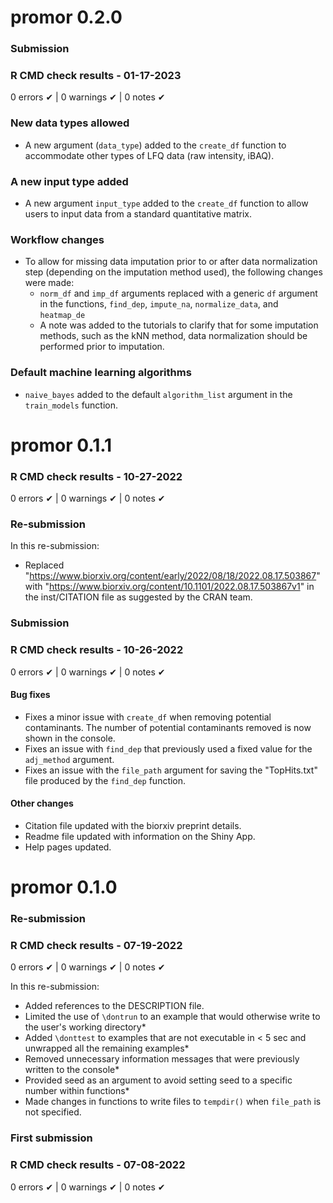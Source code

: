 # promor 0.2.0

### Submission

### R CMD check results - 01-17-2023
0 errors ✔ | 0 warnings ✔ | 0 notes ✔

### New data types allowed
* A new argument (`data_type`) added to the `create_df` function to 
accommodate other types of LFQ data (raw intensity, iBAQ).

### A new input type added
* A new argument `input_type` added to the `create_df` function to 
allow users to input data from a standard quantitative matrix.

### Workflow changes
* To allow for missing data imputation prior to or after data normalization 
step (depending on the imputation method used), the following changes were made:
  * `norm_df` and `imp_df` arguments replaced with a generic `df` argument in 
  the functions, `find_dep`, `impute_na`, `normalize_data`, and `heatmap_de`
  * A note was added to the tutorials to clarify that for some imputation 
  methods, such as the kNN method, data normalization should be performed prior
  to imputation.

### Default machine learning algorithms
* `naive_bayes` added to the default `algorithm_list` argument in the 
`train_models` function.


# promor 0.1.1

### R CMD check results - 10-27-2022
0 errors ✔ | 0 warnings ✔ | 0 notes ✔

### Re-submission
In this re-submission:

* Replaced "https://www.biorxiv.org/content/early/2022/08/18/2022.08.17.503867" with "https://www.biorxiv.org/content/10.1101/2022.08.17.503867v1" in the inst/CITATION file
as suggested by the CRAN team.

### Submission

### R CMD check results - 10-26-2022
0 errors ✔ | 0 warnings ✔ | 0 notes ✔

#### Bug fixes
* Fixes a minor issue with `create_df` when removing potential contaminants. 
The number of potential contaminants removed is now shown in the console.
* Fixes an issue with `find_dep` that previously used a fixed value for the
`adj_method` argument.
* Fixes an issue with the `file_path` argument for saving the "TopHits.txt" 
file produced by the `find_dep` function.

#### Other changes
* Citation file updated with the biorxiv preprint details.
* Readme file updated with information on the Shiny App.
* Help pages updated.

# promor 0.1.0

### Re-submission

### R CMD check results - 07-19-2022
0 errors ✔ | 0 warnings ✔ | 0 notes ✔

In this re-submission:

* Added references to the DESCRIPTION file.
* Limited the use of `\dontrun` to an example that would otherwise write to the user's working directory* 
* Added `\donttest` to examples that are not executable in < 5 sec and unwrapped all the remaining examples* 
* Removed unnecessary information messages that were previously written to the console* 
* Provided seed as an argument to avoid setting seed to a specific number within functions* 
* Made changes in functions to write files to `tempdir()` when `file_path` is not specified.


### First submission

### R CMD check results - 07-08-2022
0 errors ✔ | 0 warnings ✔ | 0 notes ✔
